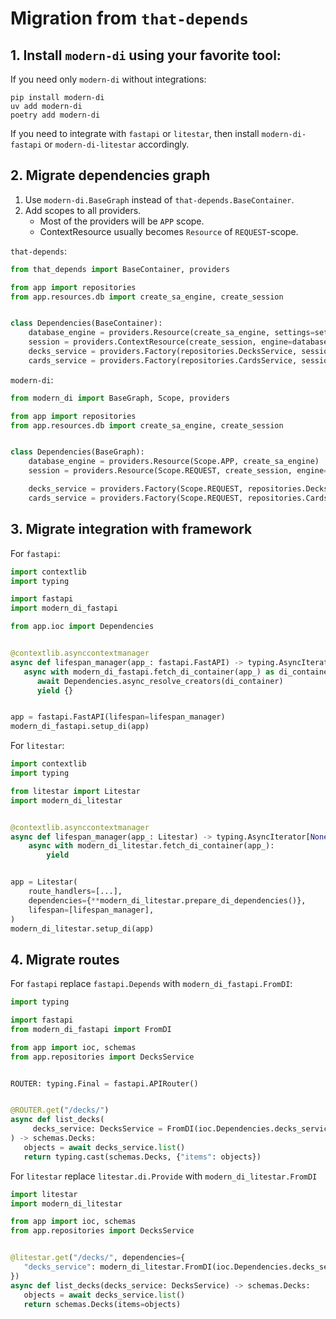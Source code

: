 # Migration from `that-depends`

## 1. Install `modern-di` using your favorite tool:

If you need only `modern-di` without integrations:

```shell
pip install modern-di
uv add modern-di
poetry add modern-di
```

If you need to integrate with `fastapi` or `litestar`, then install `modern-di-fastapi` or `modern-di-litestar` accordingly.

## 2. Migrate dependencies graph
1. Use `modern-di.BaseGraph` instead of `that-depends.BaseContainer`.
2. Add scopes to all providers.
   - Most of the providers will be `APP` scope.
   - ContextResource usually becomes `Resource` of `REQUEST`-scope.

`that-depends`:
```python
from that_depends import BaseContainer, providers

from app import repositories
from app.resources.db import create_sa_engine, create_session


class Dependencies(BaseContainer):
    database_engine = providers.Resource(create_sa_engine, settings=settings.cast)
    session = providers.ContextResource(create_session, engine=database_engine.cast)
    decks_service = providers.Factory(repositories.DecksService, session=session)
    cards_service = providers.Factory(repositories.CardsService, session=session)
```

`modern-di`:
```python
from modern_di import BaseGraph, Scope, providers

from app import repositories
from app.resources.db import create_sa_engine, create_session


class Dependencies(BaseGraph):
    database_engine = providers.Resource(Scope.APP, create_sa_engine)
    session = providers.Resource(Scope.REQUEST, create_session, engine=database_engine.cast)

    decks_service = providers.Factory(Scope.REQUEST, repositories.DecksService, session=session.cast)
    cards_service = providers.Factory(Scope.REQUEST, repositories.CardsService, session=session.cast)
```

## 3. Migrate integration with framework

For `fastapi`:

```python
import contextlib
import typing

import fastapi
import modern_di_fastapi

from app.ioc import Dependencies


@contextlib.asynccontextmanager
async def lifespan_manager(app_: fastapi.FastAPI) -> typing.AsyncIterator[dict[str, typing.Any]]:
   async with modern_di_fastapi.fetch_di_container(app_) as di_container:
      await Dependencies.async_resolve_creators(di_container)
      yield {}


app = fastapi.FastAPI(lifespan=lifespan_manager)
modern_di_fastapi.setup_di(app)
```

For `litestar`:
```python
import contextlib
import typing

from litestar import Litestar
import modern_di_litestar


@contextlib.asynccontextmanager
async def lifespan_manager(app_: Litestar) -> typing.AsyncIterator[None]:
    async with modern_di_litestar.fetch_di_container(app_):
        yield


app = Litestar(
    route_handlers=[...],
    dependencies={**modern_di_litestar.prepare_di_dependencies()},
    lifespan=[lifespan_manager],
)
modern_di_litestar.setup_di(app)
```

## 4. Migrate routes

For `fastapi` replace `fastapi.Depends` with `modern_di_fastapi.FromDI`:

```python
import typing

import fastapi
from modern_di_fastapi import FromDI

from app import ioc, schemas
from app.repositories import DecksService


ROUTER: typing.Final = fastapi.APIRouter()


@ROUTER.get("/decks/")
async def list_decks(
     decks_service: DecksService = FromDI(ioc.Dependencies.decks_service),
) -> schemas.Decks:
   objects = await decks_service.list()
   return typing.cast(schemas.Decks, {"items": objects})
```

For `litestar` replace `litestar.di.Provide` with `modern_di_litestar.FromDI`

```python
import litestar
import modern_di_litestar

from app import ioc, schemas
from app.repositories import DecksService


@litestar.get("/decks/", dependencies={
   "decks_service": modern_di_litestar.FromDI(ioc.Dependencies.decks_service),
})
async def list_decks(decks_service: DecksService) -> schemas.Decks:
   objects = await decks_service.list()
   return schemas.Decks(items=objects)
```
